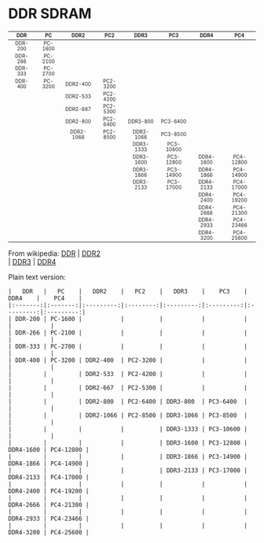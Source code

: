 DDR SDRAM
=========

<style>table {font-size: .7em;}</style>

|   DDR   |   PC    |   DDR2    |   PC2    |   DDR3    |    PC3    |   DDR4    |    PC4    |
|:-------:|:-------:|:---------:|:--------:|:---------:|:---------:|:---------:|:---------:|
| DDR-200 | PC-1600 |           |          |           |           |           |           |
| DDR-266 | PC-2100 |           |          |           |           |           |           |
| DDR-333 | PC-2700 |           |          |           |           |           |           |
| DDR-400 | PC-3200 | DDR2-400  | PC2-3200 |           |           |           |           |
|         |         | DDR2-533  | PC2-4200 |           |           |           |           |
|         |         | DDR2-667  | PC2-5300 |           |           |           |           |
|         |         | DDR2-800  | PC2-6400 | DDR3-800  | PC3-6400  |           |           |
|         |         | DDR2-1066 | PC2-8500 | DDR3-1066 | PC3-8500  |           |           |
|         |         |           |          | DDR3-1333 | PC3-10600 |           |           |
|         |         |           |          | DDR3-1600 | PC3-12800 | DDR4-1600 | PC4-12800 |
|         |         |           |          | DDR3-1866 | PC3-14900 | DDR4-1866 | PC4-14900 |
|         |         |           |          | DDR3-2133 | PC3-17000 | DDR4-2133 | PC4-17000 |
|         |         |           |          |           |           | DDR4-2400 | PC4-19200 |
|         |         |           |          |           |           | DDR4-2666 | PC4-21300 |
|         |         |           |          |           |           | DDR4-2933 | PC4-23466 |
|         |         |           |          |           |           | DDR4-3200 | PC4-25600 |

From wikipedia: [DDR](https://en.wikipedia.org/wiki/DDR_SDRAM) | [DDR2](https://en.wikipedia.org/wiki/DDR2_SDRAM) \
| [DDR3](https://en.wikipedia.org/wiki/DDR3_SDRAM) | [DDR4](https://en.wikipedia.org/wiki/DDR4_SDRAM)

Plain text version:

    |   DDR   |   PC    |   DDR2    |   PC2    |   DDR3    |    PC3    |   DDR4    |    PC4    |
    |:-------:|:-------:|:---------:|:--------:|:---------:|:---------:|:---------:|:---------:|
    | DDR-200 | PC-1600 |           |          |           |           |           |           |
    | DDR-266 | PC-2100 |           |          |           |           |           |           |
    | DDR-333 | PC-2700 |           |          |           |           |           |           |
    | DDR-400 | PC-3200 | DDR2-400  | PC2-3200 |           |           |           |           |
    |         |         | DDR2-533  | PC2-4200 |           |           |           |           |
    |         |         | DDR2-667  | PC2-5300 |           |           |           |           |
    |         |         | DDR2-800  | PC2-6400 | DDR3-800  | PC3-6400  |           |           |
    |         |         | DDR2-1066 | PC2-8500 | DDR3-1066 | PC3-8500  |           |           |
    |         |         |           |          | DDR3-1333 | PC3-10600 |           |           |
    |         |         |           |          | DDR3-1600 | PC3-12800 | DDR4-1600 | PC4-12800 |
    |         |         |           |          | DDR3-1866 | PC3-14900 | DDR4-1866 | PC4-14900 |
    |         |         |           |          | DDR3-2133 | PC3-17000 | DDR4-2133 | PC4-17000 |
    |         |         |           |          |           |           | DDR4-2400 | PC4-19200 |
    |         |         |           |          |           |           | DDR4-2666 | PC4-21300 |
    |         |         |           |          |           |           | DDR4-2933 | PC4-23466 |
    |         |         |           |          |           |           | DDR4-3200 | PC4-25600 |

